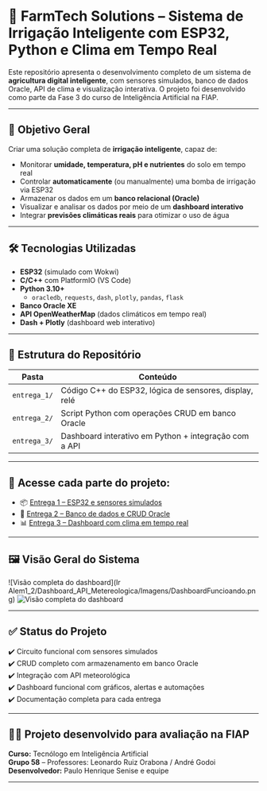 # 🌾 FarmTech Solutions – Sistema de Irrigação Inteligente com ESP32, Python e Clima em Tempo Real

Este repositório apresenta o desenvolvimento completo de um sistema de **agricultura digital inteligente**, com sensores simulados, banco de dados Oracle, API de clima e visualização interativa. O projeto foi desenvolvido como parte da Fase 3 do curso de Inteligência Artificial na FIAP.

---

## 🎯 Objetivo Geral

Criar uma solução completa de **irrigação inteligente**, capaz de:

- Monitorar **umidade, temperatura, pH e nutrientes** do solo em tempo real
- Controlar **automaticamente** (ou manualmente) uma bomba de irrigação via ESP32
- Armazenar os dados em um **banco relacional (Oracle)**
- Visualizar e analisar os dados por meio de um **dashboard interativo**
- Integrar **previsões climáticas reais** para otimizar o uso de água

---

## 🛠️ Tecnologias Utilizadas

- **ESP32** (simulado com Wokwi)
- **C/C++** com PlatformIO (VS Code)
- **Python 3.10+**
  - `oracledb`, `requests`, `dash`, `plotly`, `pandas`, `flask`
- **Banco Oracle XE**
- **API OpenWeatherMap** (dados climáticos em tempo real)
- **Dash + Plotly** (dashboard web interativo)

---

## 📂 Estrutura do Repositório

| Pasta        | Conteúdo                                                  |
|--------------|-----------------------------------------------------------|
| `entrega_1/` | Código C++ do ESP32, lógica de sensores, display, relé    |
| `entrega_2/` | Script Python com operações CRUD em banco Oracle          |
| `entrega_3/` | Dashboard interativo em Python + integração com a API     |

---

## 🔗 Acesse cada parte do projeto:

- 📦 [Entrega 1 – ESP32 e sensores simulados](./entrega_1/)
- 💾 [Entrega 2 – Banco de dados e CRUD Oracle](./entrega_2/)
- 📊 [Entrega 3 – Dashboard com clima em tempo real](./entrega_3/)

---

## 🖼️ Visão Geral do Sistema

![Visão completa do dashboard](Ir Alem1_2/Dashboard_API_Metereologica/Imagens/DashboardFuncioando.png)
![Visão completa do dashboard](entrega_3/dashboard_completo.png)

---

## ✅ Status do Projeto

✔️ Circuito funcional com sensores simulados  
✔️ CRUD completo com armazenamento em banco Oracle  
✔️ Integração com API meteorológica  
✔️ Dashboard funcional com gráficos, alertas e automações  
✔️ Documentação completa para cada entrega

---

## 👨‍🏫 Projeto desenvolvido para avaliação na FIAP  
**Curso:** Tecnólogo em Inteligência Artificial  
**Grupo 58** – Professores: Leonardo Ruiz Orabona / André Godoi  
**Desenvolvedor:** Paulo Henrique Senise e equipe

---
